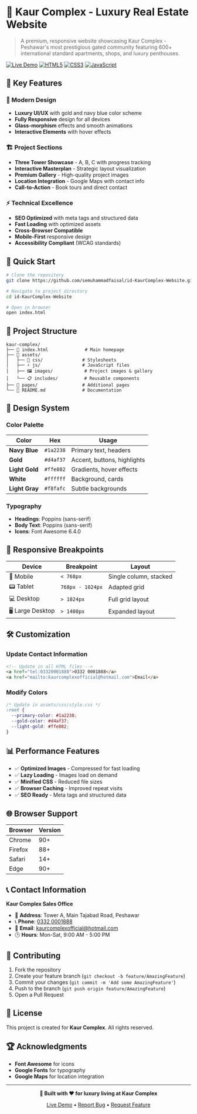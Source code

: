 # 🏢 Kaur Complex - Luxury Real Estate Website

> A premium, responsive website showcasing Kaur Complex - Peshawar's most prestigious gated community featuring 600+ international standard apartments, shops, and luxury penthouses.

[![Live Demo](https://img.shields.io/badge/Live-Demo-gold?style=for-the-badge)](https://semuhammadfaisal.github.io/id-KaurComplex-Website/)
[![HTML5](https://img.shields.io/badge/HTML5-E34F26?style=for-the-badge&logo=html5&logoColor=white)](https://developer.mozilla.org/en-US/docs/Web/HTML)
[![CSS3](https://img.shields.io/badge/CSS3-1572B6?style=for-the-badge&logo=css3&logoColor=white)](https://developer.mozilla.org/en-US/docs/Web/CSS)
[![JavaScript](https://img.shields.io/badge/JavaScript-F7DF1E?style=for-the-badge&logo=javascript&logoColor=black)](https://developer.mozilla.org/en-US/docs/Web/JavaScript)

## 🌟 Key Features

### 🎨 Modern Design
- **Luxury UI/UX** with gold and navy blue color scheme
- **Fully Responsive** design for all devices
- **Glass-morphism** effects and smooth animations
- **Interactive Elements** with hover effects

### 🏗️ Project Sections
- **Three Tower Showcase** - A, B, C with progress tracking
- **Interactive Masterplan** - Strategic layout visualization  
- **Premium Gallery** - High-quality project images
- **Location Integration** - Google Maps with contact info
- **Call-to-Action** - Book tours and direct contact

### ⚡ Technical Excellence
- **SEO Optimized** with meta tags and structured data
- **Fast Loading** with optimized assets
- **Cross-Browser Compatible** 
- **Mobile-First** responsive design
- **Accessibility Compliant** (WCAG standards)

## 🚀 Quick Start

```bash
# Clone the repository
git clone https://github.com/semuhammadfaisal/id-KaurComplex-Website.git

# Navigate to project directory
cd id-KaurComplex-Website

# Open in browser
open index.html
```

## 📁 Project Structure

```
kaur-complex/
├── 📄 index.html              # Main homepage
├── 📁 assets/
│   ├── 🎨 css/               # Stylesheets
│   ├── ⚡ js/                # JavaScript files  
│   ├── 🖼️ images/            # Project images & gallery
│   └── 📋 includes/          # Reusable components
├── 📁 pages/                 # Additional pages
└── 📖 README.md              # Documentation
```

## 🎨 Design System

### Color Palette
| Color | Hex | Usage |
|-------|-----|-------|
| **Navy Blue** | `#1a2238` | Primary text, headers |
| **Gold** | `#d4af37` | Accent, buttons, highlights |
| **Light Gold** | `#ffe082` | Gradients, hover effects |
| **White** | `#ffffff` | Background, cards |
| **Light Gray** | `#f8fafc` | Subtle backgrounds |

### Typography
- **Headings**: Poppins (sans-serif)
- **Body Text**: Poppins (sans-serif)  
- **Icons**: Font Awesome 6.4.0

## 📱 Responsive Breakpoints

| Device | Breakpoint | Layout |
|--------|------------|--------|
| 📱 Mobile | `< 768px` | Single column, stacked |
| 📟 Tablet | `768px - 1024px` | Adapted grid |
| 💻 Desktop | `> 1024px` | Full grid layout |
| 🖥️ Large Desktop | `> 1400px` | Expanded layout |

## 🛠️ Customization

### Update Contact Information
```html
<!-- Update in all HTML files -->
<a href="tel:03320001888">0332 0001888</a>
<a href="mailto:kaurcomplexofficial@hotmail.com">Email</a>
```

### Modify Colors
```css
/* Update in assets/css/style.css */
:root {
  --primary-color: #1a2238;
  --gold-color: #d4af37;
  --light-gold: #ffe082;
}
```

## 📊 Performance Features

- ✅ **Optimized Images** - Compressed for fast loading
- ✅ **Lazy Loading** - Images load on demand  
- ✅ **Minified CSS** - Reduced file sizes
- ✅ **Browser Caching** - Improved repeat visits
- ✅ **SEO Ready** - Meta tags and structured data

## 🌐 Browser Support

| Browser | Version |
|---------|---------|
| Chrome | 90+ |
| Firefox | 88+ |
| Safari | 14+ |
| Edge | 90+ |

## 📞 Contact Information

**Kaur Complex Sales Office**
- 📍 **Address**: Tower A, Main Tajabad Road, Peshawar
- 📞 **Phone**: [0332 0001888](tel:03320001888)
- 📧 **Email**: [kaurcomplexofficial@hotmail.com](mailto:kaurcomplexofficial@hotmail.com)
- 🕒 **Hours**: Mon-Sat, 9:00 AM - 5:00 PM

## 🤝 Contributing

1. Fork the repository
2. Create your feature branch (`git checkout -b feature/AmazingFeature`)
3. Commit your changes (`git commit -m 'Add some AmazingFeature'`)
4. Push to the branch (`git push origin feature/AmazingFeature`)
5. Open a Pull Request

## 📄 License

This project is created for **Kaur Complex**. All rights reserved.

## 🏆 Acknowledgments

- **Font Awesome** for icons
- **Google Fonts** for typography
- **Google Maps** for location integration

---

<div align="center">

**🏢 Built with ❤️ for luxury living at Kaur Complex**

[Live Demo](https://semuhammadfaisal.github.io/id-KaurComplex-Website/) • [Report Bug](https://github.com/semuhammadfaisal/id-KaurComplex-Website/issues) • [Request Feature](https://github.com/semuhammadfaisal/id-KaurComplex-Website/issues)

</div>